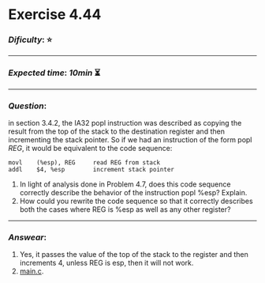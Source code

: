 Exercise 4.44
==============

### ***Dificulty***: :star:

---

### ***Expected time***: ***10min*** :hourglass_flowing_sand:

---

### ***Question***:
in section 3.4.2, the IA32 popl instruction was described as copying the result from the top of the stack to the destination register and then incrementing the stack pointer. So if we had an instruction of the form popl *REG*, it would be equivalent to the code sequence:  

```
movl	(%esp), REG		read REG from stack
addl	$4, %esp		increment stack pointer
```  

1. In light of analysis done in Problem 4.7, does this code sequence correctly describe the behavior of the instruction popl %esp? Explain.
2. How could you rewrite the code sequence so that it correctly describes both the cases where REG is %esp as well as any other register? 

---  

### ***Answear***:  
1. Yes, it passes the value of the top of the stack to the register and then increments 4, unless REG is esp, then it will not work.
2. [main.c](./main.c).

